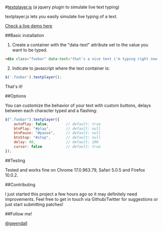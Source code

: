 #[textplayer.js](http://gwen.fm/textplayer)  (a jquery plugin to simulate live text typing)

textplayer.js lets you easily simulate live typing of a text.

[Check a live demo here](https://gwen.fm/textplayer)

##Basic installation

1) Create a container with the "data-text" attribute set to the value you want to be typed.

``` html
<div class="foobar" data-text="that's a nice text i'm typing right now."></div>
```

2) Indicate to javascript where the text container is:

``` js
$('.foobar').textplayer();
```

That's it!

##Options

You can customize the behavior of your text with custom buttons, delays between each character typed and a flashing:

``` js
$(".foobar").textplayer({
	autoPlay: false, 		// default: true 
	btnPlay: "#play",		// default: null
	btnPause: "#pause",		// default: null
	btnStop: "#stop",		// default: null
	delay: 40,				// default: 100
	cursor: false			// default: true
});
```

##Testing

Tested and works fine on Chrome 17.0.963.79, Safari 5.0.5 and Firefox 10.0.2.

##Contributing

I just started this project a few hours ago so it may definitely need improvements. Feel free to get in touch via Github/Twitter for suggestions or just start submitting patches!

##Follow me!

[@gwendall](https://twitter.com/gwendall)